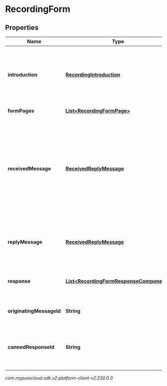 # RecordingForm


## Properties

| Name | Type | Description | Notes |
| ------------ | ------------- | ------------- | ------------- |
| **introduction** | [**RecordingIntroduction**](RecordingIntroduction) | The introduction component, used to give an intro into what the form entails. |  [optional] |
| **formPages** | [**List&lt;RecordingFormPage&gt;**](RecordingFormPage) | Form pages. |  [optional] |
| **receivedMessage** | [**ReceivedReplyMessage**](ReceivedReplyMessage) | Defines the initial prompt message structure containing title and subtitle fields that are displayed to the end user when a form requires completion. |  [optional] |
| **replyMessage** | [**ReceivedReplyMessage**](ReceivedReplyMessage) | The reply message after the user has filled out the form received. |  [optional] |
| **response** | [**List&lt;RecordingFormResponseComponent&gt;**](RecordingFormResponseComponent) | Content of the payload included in the Form response. |  [optional] |
| **originatingMessageId** | **String** | Reference to the id of the original message. |  [optional] |
| **cannedResponseId** | **String** | The id of the canned response which was used to create the form. |  [optional] |




_com.mypurecloud.sdk.v2:platform-client-v2:230.0.0_
